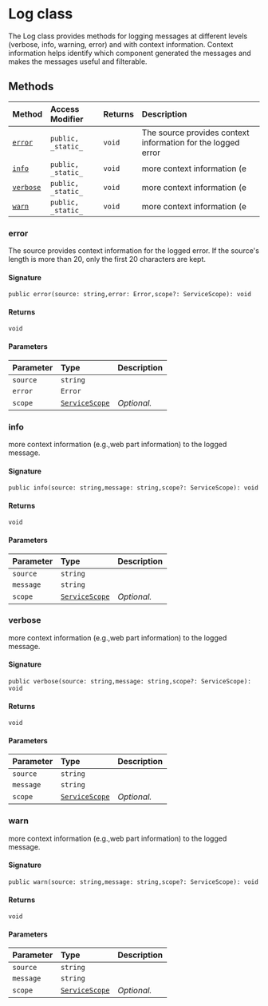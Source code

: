 # Log class





The Log class provides methods for logging messages at different levels (verbose, 
info, warning, error) and with context information. Context information helps identify 
which component generated the messages and makes the messages useful and filterable. 







## Methods

| Method	   | Access Modifier | Returns	| Description|
|:-------------|:----|:-------|:-----------|
|[`error`](#error)     | `public, _static_` | `void` | The source provides context information for the logged error |
|[`info`](#info)     | `public, _static_` | `void` | more context information (e |
|[`verbose`](#verbose)     | `public, _static_` | `void` | more context information (e |
|[`warn`](#warn)     | `public, _static_` | `void` | more context information (e |




### error

The source provides context information for the logged error. 
If the source's length is more than 20, only the first 20 characters are kept.

#### Signature
`public error(source: string,error: Error,scope?: ServiceScope): void`

#### Returns
`void`

#### Parameters


| Parameter	   | Type    | Description |
|:-------------|:---------------|:------------|
| `source`    | `string` |  |
| `error`    | `Error` |  |
| `scope`    | [`ServiceScope`](ServiceScope.md) | _Optional._ |


### info

more context information (e.g.,web part information) to the logged message.

#### Signature
`public info(source: string,message: string,scope?: ServiceScope): void`

#### Returns
`void`

#### Parameters


| Parameter	   | Type    | Description |
|:-------------|:---------------|:------------|
| `source`    | `string` |  |
| `message`    | `string` |  |
| `scope`    | [`ServiceScope`](ServiceScope.md) | _Optional._ |


### verbose

more context information (e.g.,web part information) to the logged message.

#### Signature
`public verbose(source: string,message: string,scope?: ServiceScope): void`

#### Returns
`void`

#### Parameters


| Parameter	   | Type    | Description |
|:-------------|:---------------|:------------|
| `source`    | `string` |  |
| `message`    | `string` |  |
| `scope`    | [`ServiceScope`](ServiceScope.md) | _Optional._ |


### warn

more context information (e.g.,web part information) to the logged message.

#### Signature
`public warn(source: string,message: string,scope?: ServiceScope): void`

#### Returns
`void`

#### Parameters


| Parameter	   | Type    | Description |
|:-------------|:---------------|:------------|
| `source`    | `string` |  |
| `message`    | `string` |  |
| `scope`    | [`ServiceScope`](ServiceScope.md) | _Optional._ |

